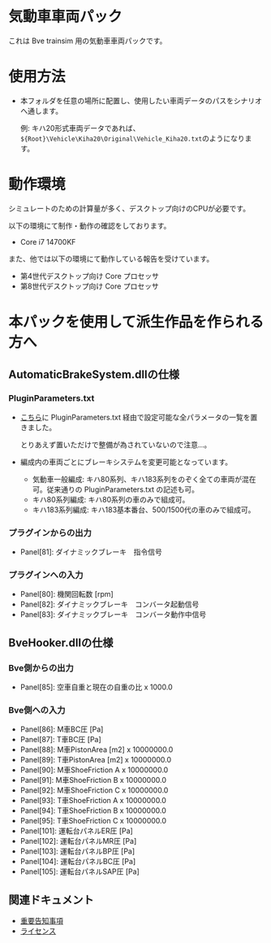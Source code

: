 # 気動車車両パック

これは Bve trainsim 用の気動車車両パックです。

# 使用方法

- 本フォルダを任意の場所に配置し、使用したい車両データのパスをシナリオへ通します。
  
  例: キハ20形式車両データであれば、`${Root}\Vehicle\Kiha20\Original\Vehicle_Kiha20.txt`のようになります。

# 動作環境

シミュレートのための計算量が多く、デスクトップ向けのCPUが必要です。

以下の環境にて制作・動作の確認をしております。

- Core i7 14700KF

また、他では以下の環境にて動作している報告を受けています。

- 第4世代デスクトップ向け Core プロセッサ
- 第8世代デスクトップ向け Core プロセッサ

# 本パックを使用して派生作品を作られる方へ

## AutomaticBrakeSystem.dllの仕様

### PluginParameters.txt

- [こちら](./Docs/)に PluginParameters.txt 経由で設定可能な全パラメータの一覧を置きました。
  
  とりあえず置いただけで整備が為されていないので注意…。

- 編成内の車両ごとにブレーキシステムを変更可能となっています。
  - 気動車一般編成: キハ80系列、キハ183系列をのぞく全ての車両が混在可。従来通りの PluginParameters.txt の記述も可。
  - キハ80系列編成: キハ80系列の車のみで組成可。
  - キハ183系列編成: キハ183基本番台、500/1500代の車のみで組成可。

### プラグインからの出力

- Panel[81]: ダイナミックブレーキ　指令信号

### プラグインへの入力

- Panel[80]: 機関回転数 [rpm]
- Panel[82]: ダイナミックブレーキ　コンバータ起動信号
- Panel[83]: ダイナミックブレーキ　コンバータ動作中信号

## BveHooker.dllの仕様

### Bve側からの出力

- Panel[85]: 空車自重と現在の自重の比 x 1000.0

### Bve側への入力

- Panel[86]: M車BC圧 [Pa]
- Panel[87]: T車BC圧 [Pa]
- Panel[88]: M車PistonArea [m2] x 10000000.0
- Panel[89]: T車PistonArea [m2] x 10000000.0
- Panel[90]: M車ShoeFriction A x 10000000.0
- Panel[91]: M車ShoeFriction B x 10000000.0
- Panel[92]: M車ShoeFriction C x 10000000.0
- Panel[93]: T車ShoeFriction A x 10000000.0
- Panel[94]: T車ShoeFriction B x 10000000.0
- Panel[95]: T車ShoeFriction C x 10000000.0
- Panel[101]: 運転台パネルER圧 [Pa]
- Panel[102]: 運転台パネルMR圧 [Pa]
- Panel[103]: 運転台パネルBP圧 [Pa]
- Panel[104]: 運転台パネルBC圧 [Pa]
- Panel[105]: 運転台パネルSAP圧 [Pa]

## 関連ドキュメント

- [重要告知事項](NOTICE.md)
- [ライセンス](LICENSE.md)
